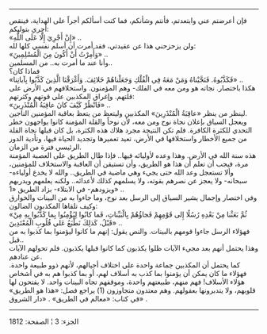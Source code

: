 ------------------------------------------------------------------------

فإن أعرضتم عني وابتعدتم، فأنتم وشأنكم، فما كنت أسألكم أجراً على الهداية،
فينقص أجري بتوليكم:  
«إِنْ أَجْرِيَ إِلَّا عَلَى اللَّهِ» ..  
ولن يزحزحني هذا عن عقيدتي، فقد أمرت أن أسلم نفسي كلها لله:  
«وَأُمِرْتُ أَنْ أَكُونَ مِنَ الْمُسْلِمِينَ» ..  
وأنا عند ما أمرت به.. من المسلمين..  
فماذا كان؟  
«فَكَذَّبُوهُ. فَنَجَّيْناهُ وَمَنْ مَعَهُ فِي الْفُلْكِ وَجَعَلْناهُمْ خَلائِفَ. وَأَغْرَقْنَا الَّذِينَ كَذَّبُوا
بِآياتِنا» ..  
هكذا باختصار. نجاته هو ومن معه في الفلك- وهم المؤمنون. واستخلافهم في
الأرض على قلتهم. وإغراق المكذبين على قوتهم وكثرتهم:  
«فَانْظُرْ كَيْفَ كانَ عاقِبَةُ الْمُنْذَرِينَ» ..  
لينظر من ينظر «عاقِبَةُ الْمُنْذَرِينَ» المكذبين وليتعظ من يتعظ بعاقبة المؤمنين
الناجين.  
ويعجل السياق بإعلان نجاة نوح ومن معه، لأن نوحاً والقلة المؤمنة كانوا
يواجهون خطر التحدي للكثرة الكافرة. فلم تكن النتيجة مجرد هلاك هذه الكثرة،
بل كان قبلها نجاة القلة من جميع الأخطار واستخلافها في الأرض، تعيد
تعميرها وتجديد الحياة فيها، وتأدية الدور الرئيسي فترة من الزمان.  
هذه سنة الله في الأرض. وهذا وعده لأوليائه فيها.. فإذا طال الطريق على
العصبة المؤمنة مرة، فيجب أن تعلم أن هذا هو الطريق، وأن تستيقن أن العاقبة
والاستخلاف للمؤمنين، وألا تستعجل وعد الله حتى يجيء وهي ماضية في الطريق..
والله لا يخدع أولياءه- سبحانه- ولا يعجز عن نصرهم بقوته، ولا يسلمهم كذلك
لأعدائه.. ولكنه يعلمهم ويدربهم ويزودهم- في الابتلاء- بزاد الطريق «1»
..  
وفي اختصار وإجمال يشير السياق إلى الرسل بعد نوح، وما جاءوا به من البينات
والخوارق وكيف تلقاها المكذبون الضالون:  
«ثُمَّ بَعَثْنا مِنْ بَعْدِهِ رُسُلًا إِلى قَوْمِهِمْ فَجاؤُهُمْ بِالْبَيِّناتِ، فَما كانُوا لِيُؤْمِنُوا بِما
كَذَّبُوا بِهِ مِنْ قَبْلُ، كَذلِكَ نَطْبَعُ عَلى قُلُوبِ الْمُعْتَدِينَ» ..  
فهؤلاء الرسل جاءوا قومهم بالبينات. والنص يقول: إنهم ما كانوا ليؤمنوا بما
كذبوا به من قبل..  
وهذا يحتمل أنهم بعد مجيء الآيات ظلوا يكذبون كما كانوا قبلها يكذبون. فلم
تحولهم الآيات عن عنادهم.  
كما يحتمل أن المكذبين جماعة واحدة على اختلاف أجيالهم، لأنهم ذوو طبيعة
واحدة. فهؤلاء ما كان يمكن أن يؤمنوا بما كذب به أسلاف لهم، أو بما كذبوا
هم به في أشخاص هؤلاء الأسلاف! فهم منهم، طبيعتهم واحدة، وموقفهم تجاه
البينات واحد. لا يفتحون لها قلوبهم، ولا يتدبرونها بعقولهم. وهم معتدون
متجاوزون (1) يراجع فصل: «هذا هو الطريق» في كتاب: «معالم في الطريق» .
«دار الشروق» .

------------------------------------------------------------------------

الجزء: 3 ¦ الصفحة: 1812

